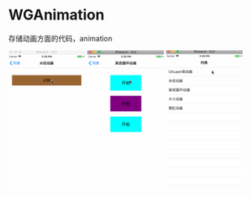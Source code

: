 # WGAnimation
存储动画方面的代码，animation

<img src="https://github.com/wanggang1128/WGAnimation/raw/master/Swift/内容层动画/demo01.gif" width="30%" height="auto">   <img src="https://github.com/wanggang1128/WGAnimation/raw/master/Swift/内容层动画/demo02.gif" width="30%" height="auto">   <img src="https://github.com/wanggang1128/WGAnimation/raw/master/Swift/内容层动画/demo03.gif" width="30%" height="auto">

